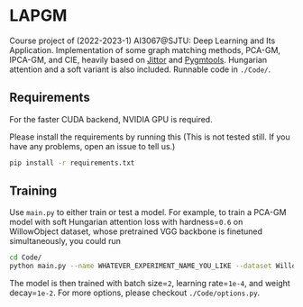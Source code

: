 # LAPGM
Course project of (2022-2023-1) AI3067@SJTU: Deep Learning and Its Application. Implementation of some graph matching methods, PCA-GM, IPCA-GM, and CIE, heavily based on [Jittor](https://github.com/Jittor/jittor) and [Pygmtools](https://github.com/Thinklab-SJTU/pygmtools). Hungarian attention and a soft variant is also included. 
Runnable code in `./Code/`.

## Requirements
For the faster CUDA backend, NVIDIA GPU is required.

Please install the requirements by running this (This is not tested still. If you have any problems, open an issue to tell us.)
```bash
pip install -r requirements.txt
```

## Training
Use `main.py` to either train or test a model. For example, to train a PCA-GM model with soft Hungarian attention loss with hardness=`0.6` on WillowObject dataset, whose pretrained VGG backbone is finetuned simultaneously, you could run 
```bash
cd Code/
python main.py --name WHATEVER_EXPERIMENT_NAME_YOU_LIKE --dataset WillowObject --model pca-gm --batch_size 2 --lr 1e-4 --weight_decay 1e-2 --extractor_train --hungarian_attention --lambda_hungarian 0.6
```
The model is then trained with batch size=`2`, learning rate=`1e-4`, and weight decay=`1e-2`. For more options, please checkout `./Code/options.py`.
